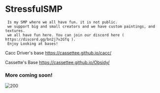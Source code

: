 # StressfulSMP

     Is my SMP where we all have fun. it is not public.
     we support big and small creators and we have custom paintings, and textures. 
     we all have fun here. You can join our discord here ( https://discord.gg/bn2j7v2GTq ).
     Enjoy Looking at bases!
     
     
 Cacc Driver's base https://cassettee.github.io/cacc/
 
 Cassette's Base https://cassettee.github.io/Obsidy/
 
 ### More coming soon!
     
     
![200](https://user-images.githubusercontent.com/91765041/135699372-fb93b007-13da-4662-a20a-8083a4f21217.gif)
